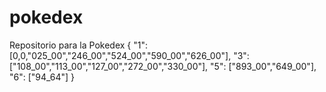 # pokedex
Repositorio para la Pokedex 
  { "1": [0,0,"025_00","246_00","524_00","590_00","626_00"],
    "3": ["108_00","113_00","127_00","272_00","330_00"],
    "5": ["893_00","649_00"],
    "6": ["94_64"]
}
